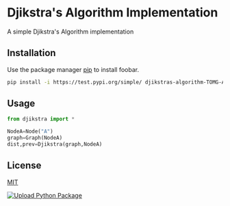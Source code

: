 # Djikstra's Algorithm Implementation

A simple Djikstra's Algorithm implementation

## Installation

Use the package manager [pip](https://pip.pypa.io/en/stable/) to install foobar.

```bash
pip install -i https://test.pypi.org/simple/ djikstras-algorithm-TOMG-A
```

## Usage

```python
from djikstra import *

NodeA=Node("A")
graph=Graph(NodeA)
dist,prev=Djikstra(graph,NodeA)
```

## License

[MIT](https://choosealicense.com/licenses/mit/)

[![Upload Python Package](https://github.com/TOMG-A/DjikstrasAlgorithm/actions/workflows/python-publish.yml/badge.svg)](https://github.com/TOMG-A/DjikstrasAlgorithm/actions/workflows/python-publish.yml)
